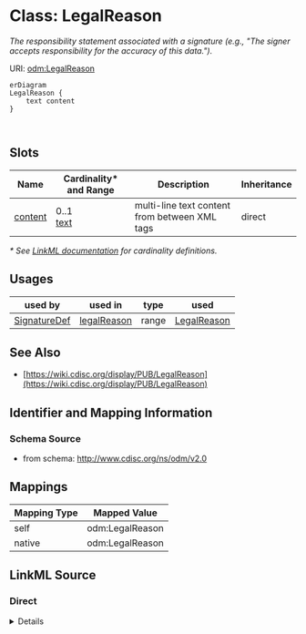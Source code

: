 # Class: LegalReason

_The responsibility statement associated with a signature (e.g., "The signer accepts responsibility for the accuracy of this data.")._




URI: [odm:LegalReason](http://www.cdisc.org/ns/odm/v2.0/LegalReason)


```mermaid
erDiagram
LegalReason {
    text content  
}



```



<!-- no inheritance hierarchy -->


## Slots

| Name | Cardinality* and Range | Description | Inheritance |
| ---  | --- | --- | --- |
| [content](content.md) | 0..1 <br/> [text](text.md) | multi-line text content from between XML tags | direct |

_* See [LinkML documentation](https://linkml.io/linkml/schemas/slots.html#slot-cardinality) for cardinality definitions._




## Usages

| used by | used in | type | used |
| ---  | --- | --- | --- |
| [SignatureDef](SignatureDef.md) | [legalReason](legalReason.md) | range | [LegalReason](LegalReason.md) |






## See Also

* [https://wiki.cdisc.org/display/PUB/LegalReason](https://wiki.cdisc.org/display/PUB/LegalReason)

## Identifier and Mapping Information







### Schema Source


* from schema: http://www.cdisc.org/ns/odm/v2.0





## Mappings

| Mapping Type | Mapped Value |
| ---  | ---  |
| self | odm:LegalReason |
| native | odm:LegalReason |





## LinkML Source

<!-- TODO: investigate https://stackoverflow.com/questions/37606292/how-to-create-tabbed-code-blocks-in-mkdocs-or-sphinx -->

### Direct

<details>
```yaml
name: LegalReason
description: The responsibility statement associated with a signature (e.g., "The
  signer accepts responsibility for the accuracy of this data.").
from_schema: http://www.cdisc.org/ns/odm/v2.0
see_also:
- https://wiki.cdisc.org/display/PUB/LegalReason
rank: 1000
slots:
- content
slot_usage:
  content:
    name: content
    domain_of:
    - TranslatedText
    - Title
    - CheckValue
    - Code
    - WorkflowEnd
    - UserName
    - Prefix
    - Suffix
    - FullName
    - GivenName
    - FamilyName
    - StreetName
    - HouseNumber
    - City
    - StateProv
    - Country
    - PostalCode
    - OtherText
    - Meaning
    - LegalReason
    - DateTimeStamp
    - ReasonForChange
    - SourceID
    - FlagValue
    - FlagType
    - Value
    range: text
class_uri: odm:LegalReason

```
</details>

### Induced

<details>
```yaml
name: LegalReason
description: The responsibility statement associated with a signature (e.g., "The
  signer accepts responsibility for the accuracy of this data.").
from_schema: http://www.cdisc.org/ns/odm/v2.0
see_also:
- https://wiki.cdisc.org/display/PUB/LegalReason
rank: 1000
slot_usage:
  content:
    name: content
    domain_of:
    - TranslatedText
    - Title
    - CheckValue
    - Code
    - WorkflowEnd
    - UserName
    - Prefix
    - Suffix
    - FullName
    - GivenName
    - FamilyName
    - StreetName
    - HouseNumber
    - City
    - StateProv
    - Country
    - PostalCode
    - OtherText
    - Meaning
    - LegalReason
    - DateTimeStamp
    - ReasonForChange
    - SourceID
    - FlagValue
    - FlagType
    - Value
    range: text
attributes:
  content:
    name: content
    description: multi-line text content from between XML tags
    from_schema: http://www.cdisc.org/ns/odm/v2.0
    rank: 1000
    alias: content
    owner: LegalReason
    domain_of:
    - TranslatedText
    - Title
    - CheckValue
    - Code
    - WorkflowEnd
    - UserName
    - Prefix
    - Suffix
    - FullName
    - GivenName
    - FamilyName
    - StreetName
    - HouseNumber
    - City
    - StateProv
    - Country
    - PostalCode
    - OtherText
    - Meaning
    - LegalReason
    - DateTimeStamp
    - ReasonForChange
    - SourceID
    - FlagValue
    - FlagType
    - Value
    range: text
    inlined: true
class_uri: odm:LegalReason

```
</details>